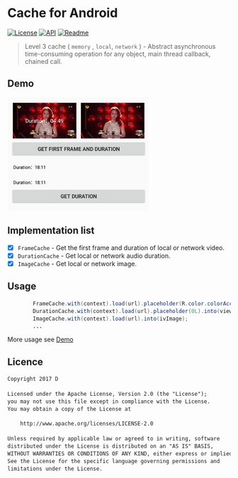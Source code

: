 # Cache for Android

[![License](https://img.shields.io/badge/license-Apache%202-green.svg)](https://www.apache.org/licenses/LICENSE-2.0)
[![API](https://img.shields.io/badge/API-10%2B-green.svg?style=flat)](https://android-arsenal.com/api?level=10)
[![Readme](https://img.shields.io/badge/README-%E4%B8%AD%E6%96%87-brightgreen.svg)](https://github.com/Dsiner/Cache/blob/master/README-zh.md)

> Level 3 cache ( `memory` , `local`, `network` ) - Abstract asynchronous time-consuming operation for any object, main thread callback, chained call.

## Demo
<p>
   <img src="https://github.com/Dsiner/Resouce/blob/master/lib/Cache/cache.png" width="320" alt="Screenshot"/>
</p>

## Implementation list
- [x] `FrameCache` - Get the first frame and duration of local or network video.
- [x] `DurationCache` - Get local or network audio duration.
- [x] `ImageCache` - Get local or network image.

## Usage
```java
        FrameCache.with(context).load(url).placeholder(R.color.colorAccent).into(view);
        DurationCache.with(context).load(url).placeholder(0L).into(view);
        ImageCache.with(context).load(url).into(ivImage);
        ...
```

More usage see [Demo](app/src/main/java/com/d/cache/MainActivity.java)

## Licence

```txt
Copyright 2017 D

Licensed under the Apache License, Version 2.0 (the "License");
you may not use this file except in compliance with the License.
You may obtain a copy of the License at

    http://www.apache.org/licenses/LICENSE-2.0

Unless required by applicable law or agreed to in writing, software
distributed under the License is distributed on an "AS IS" BASIS,
WITHOUT WARRANTIES OR CONDITIONS OF ANY KIND, either express or implied.
See the License for the specific language governing permissions and
limitations under the License.
```
